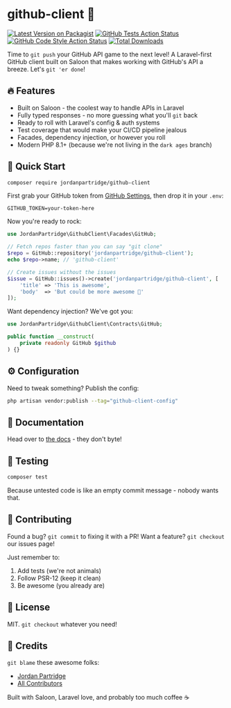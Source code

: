 # github-client 🚀

[![Latest Version on Packagist](https://img.shields.io/packagist/v/jordanpartridge/github-client.svg?style=flat-square)](https://packagist.org/packages/jordanpartridge/github-client)
[![GitHub Tests Action Status](https://img.shields.io/github/actions/workflow/status/jordanpartridge/github-client/run-tests.yml?branch=main&label=tests&style=flat-square)](https://github.com/jordanpartridge/github-client/actions?query=workflow%3Arun-tests+branch%3Amain)
[![GitHub Code Style Action Status](https://img.shields.io/github/actions/workflow/status/jordanpartridge/github-client/fix-php-code-style-issues.yml?branch=main&label=code%20style&style=flat-square)](https://github.com/jordanpartridge/github-client/actions?query=workflow%3A"Fix+PHP+code+style+issues"+branch%3Amain)
[![Total Downloads](https://img.shields.io/packagist/dt/jordanpartridge/github-client.svg?style=flat-square)](https://packagist.org/packages/jordanpartridge/github-client)

Time to `git push` your GitHub API game to the next level! A Laravel-first GitHub client built on Saloon that makes working with GitHub's API a breeze. Let's `git 'er done`!

## 🔥 Features

- Built on Saloon - the coolest way to handle APIs in Laravel
- Fully typed responses - no more guessing what you'll `git` back
- Ready to roll with Laravel's config & auth systems
- Test coverage that would make your CI/CD pipeline jealous
- Facades, dependency injection, or however you roll
- Modern PHP 8.1+ (because we're not living in the `dark ages` branch)

## 🚀 Quick Start

```bash
composer require jordanpartridge/github-client
```

First grab your GitHub token from [GitHub Settings](https://github.com/settings/tokens), then drop it in your `.env`:
```
GITHUB_TOKEN=your-token-here
```

Now you're ready to rock:
```php
use JordanPartridge\GithubClient\Facades\GitHub;

// Fetch repos faster than you can say "git clone"
$repo = GitHub::repository('jordanpartridge/github-client');
echo $repo->name; // 'github-client'

// Create issues without the issues
$issue = GitHub::issues()->create('jordanpartridge/github-client', [
    'title' => 'This is awesome',
    'body'  => 'But could be more awesome 🚀'
]);
```

Want dependency injection? We've got you:
```php
use JordanPartridge\GithubClient\Contracts\GitHub;

public function __construct(
    private readonly GitHub $github
) {}
```

## ⚙️ Configuration

Need to tweak something? Publish the config:
```bash
php artisan vendor:publish --tag="github-client-config"
```

## 📖 Documentation

Head over to [the docs](https://github.com/jordanpartridge/github-client#documentation) - they don't byte!

## 🧪 Testing

```bash
composer test
```

Because untested code is like an empty commit message - nobody wants that.

## 🤝 Contributing

Found a bug? `git commit` to fixing it with a PR!
Want a feature? `git checkout` our issues page!

Just remember to:
1. Add tests (we're not animals)
2. Follow PSR-12 (keep it clean)
3. Be awesome (you already are)

## 📝 License

MIT. `git checkout` whatever you need!

## 💖 Credits

`git blame` these awesome folks:
- [Jordan Partridge](https://github.com/jordanpartridge)
- [All Contributors](../../contributors)

Built with Saloon, Laravel love, and probably too much coffee ☕️
